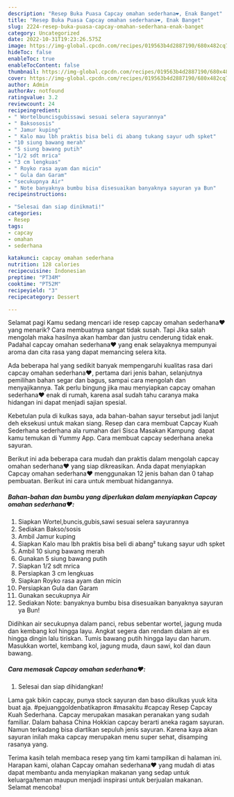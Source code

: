 ```yaml
---
description: "Resep Buka Puasa Capcay omahan sederhana❤️, Enak Banget"
title: "Resep Buka Puasa Capcay omahan sederhana❤️, Enak Banget"
slug: 2224-resep-buka-puasa-capcay-omahan-sederhana-enak-banget
category: Uncategorized
date: 2022-10-31T19:23:26.575Z
image: https://img-global.cpcdn.com/recipes/019563b4d2887190/680x482cq70/capcay-omahan-sederhana-foto-resep-utama.jpg
hideToc: false
enableToc: true
enableTocContent: false
thumbnail: https://img-global.cpcdn.com/recipes/019563b4d2887190/680x482cq70/capcay-omahan-sederhana-foto-resep-utama.jpg
cover: https://img-global.cpcdn.com/recipes/019563b4d2887190/680x482cq70/capcay-omahan-sederhana-foto-resep-utama.jpg
author: Admin
authorAv: notfound
ratingvalue: 3.2
reviewcount: 24
recipeingredient:
- " Wortelbuncisgubissawi sesuai selera sayurannya"
- " Baksososis"
- " Jamur kuping"
- " Kalo mau lbh praktis bisa beli di abang tukang sayur udh spket"
- "10 siung bawang merah"
- "5 siung bawang putih"
- "1/2 sdt mrica"
- "3 cm lengkuas"
- " Royko rasa ayam dan micin"
- " Gula dan Garam"
- "secukupnya Air"
- " Note banyaknya bumbu bisa disesuaikan banyaknya sayuran ya Bun"
recipeinstructions:

- "Selesai dan siap dinikmati!"
categories:
- Resep
tags:
- capcay
- omahan
- sederhana

katakunci: capcay omahan sederhana 
nutrition: 128 calories
recipecuisine: Indonesian
preptime: "PT34M"
cooktime: "PT52M"
recipeyield: "3"
recipecategory: Dessert

---
```



Selamat pagi Kamu sedang mencari ide resep capcay omahan sederhana❤️ yang menarik? Cara membuatnya sangat tidak susah. Tapi Jika salah mengolah maka hasilnya akan hambar dan justru cenderung tidak enak. Padahal capcay omahan sederhana❤️ yang enak selayaknya mempunyai aroma dan cita rasa yang dapat memancing selera kita.


Ada beberapa hal yang sedikit banyak mempengaruhi kualitas rasa dari capcay omahan sederhana❤️, pertama dari jenis bahan, selanjutnya pemilihan bahan segar dan bagus, sampai cara mengolah dan menyajikannya. Tak perlu bingung jika mau menyiapkan capcay omahan sederhana❤️ enak di rumah, karena asal sudah tahu caranya maka hidangan ini dapat menjadi sajian spesial.

Kebetulan pula di kulkas saya, ada bahan-bahan sayur tersebut jadi lanjut deh eksekusi untuk makan siang. Resep dan cara membuat Capcay Kuah Sederhana sederhana ala rumahan dari Sisca ️Masakan Kampung ️ dapat kamu temukan di Yummy App. Cara membuat capcay sederhana aneka sayuran.


Berikut ini ada beberapa cara mudah dan praktis dalam mengolah capcay omahan sederhana❤️ yang siap dikreasikan. Anda dapat menyiapkan Capcay omahan sederhana❤️ menggunakan 12 jenis bahan dan 0 tahap pembuatan. Berikut ini cara untuk membuat hidangannya.

<!--inarticleads1-->

##### Bahan-bahan dan bumbu yang diperlukan dalam menyiapkan Capcay omahan sederhana❤️:

1. Siapkan  Wortel,buncis,gubis,sawi sesuai selera sayurannya
1. Sediakan  Bakso/sosis
1. Ambil  Jamur kuping
1. Siapkan  Kalo mau lbh praktis bisa beli di abang² tukang sayur udh spket
1. Ambil 10 siung bawang merah
1. Gunakan 5 siung bawang putih
1. Siapkan 1/2 sdt mrica
1. Persiapkan 3 cm lengkuas
1. Siapkan  Royko rasa ayam dan micin
1. Persiapkan  Gula dan Garam
1. Gunakan secukupnya Air
1. Sediakan  Note: banyaknya bumbu bisa disesuaikan banyaknya sayuran ya Bun!


Didihkan air secukupnya dalam panci, rebus sebentar wortel, jagung muda dan kembang kol hingga layu. Angkat segera dan rendam dalam air es hingga dingin lalu tiriskan. Tumis bawang putih hingga layu dan harum. Masukkan wortel, kembang kol, jagung muda, daun sawi, kol dan daun bawang. 

<!--inarticleads2-->

##### Cara memasak Capcay omahan sederhana❤️:


1. Selesai dan siap dihidangkan!

Lama gak bikin capcay, punya stock sayuran dan baso dikulkas yuuk kita buat aja. #pejuanggoldenbatikapron #masakitu #capcay Resep Capcay Kuah Sederhana. Capcay merupakan masakan peranakan yang sudah familiar. Dalam bahasa China Hokkian capcay berarti aneka ragam sayuran. Namun terkadang bisa diartikan sepuluh jenis sayuran. Karena kaya akan sayuran inilah maka capcay merupakan menu super sehat, disamping rasanya yang. 

Terima kasih telah membaca resep yang tim kami tampilkan di halaman ini. Harapan kami, olahan Capcay omahan sederhana❤️ yang mudah di atas dapat membantu anda menyiapkan makanan yang sedap untuk keluarga/teman maupun menjadi inspirasi untuk berjualan makanan. Selamat mencoba!
